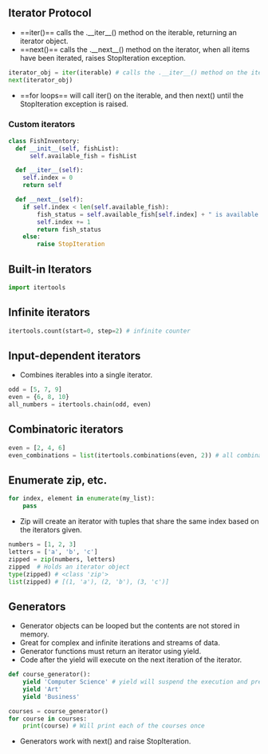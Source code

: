 ## Iterator Protocol
- ==iter()== calls the .\_\_iter\_\_() method on the iterable, returning an iterator object.
- ==next()== calls the .\_\_next\_\_() method on the iterator, when all items have been iterated, raises StopIteration exception.

```python
iterator_obj = iter(iterable) # calls the .__iter__() method on the iterable, returning an iterator object
next(iterator_obj) 
```

- ==for loops== will call iter() on the iterable, and then next() until the StopIteration exception is raised.
### Custom iterators

```python
class FishInventory:
  def __init__(self, fishList):
      self.available_fish = fishList

  def __iter__(self):
    self.index = 0
    return self

  def __next__(self):
    if self.index < len(self.available_fish):
	    fish_status = self.available_fish[self.index] + " is available!"
        self.index += 1
        return fish_status
    else:
        raise StopIteration
```

## Built-in Iterators
```python
import itertools 
```

## Infinite iterators

```python
itertools.count(start=0, step=2) # infinite counter
```

## Input-dependent iterators
- Combines iterables into a single iterator.
```python
odd = [5, 7, 9]
even = {6, 8, 10}
all_numbers = itertools.chain(odd, even) 
```
## Combinatoric iterators
```python
even = [2, 4, 6]
even_combinations = list(itertools.combinations(even, 2)) # all combinations of 2 even numbers as tuples
```
  
## Enumerate zip, etc.

```python
for index, element in enumerate(my_list):
    pass
```
- Zip will create an iterator with tuples that share the same index based on the iterators given.
```python
numbers = [1, 2, 3]
letters = ['a', 'b', 'c']
zipped = zip(numbers, letters)
zipped  # Holds an iterator object
type(zipped) # <class 'zip'>
list(zipped) # [(1, 'a'), (2, 'b'), (3, 'c')]
```

## Generators

- Generator objects can be looped but the contents are not stored in memory.
- Great for complex and infinite iterations and streams of data.
- Generator functions must return an iterator using yield.
- Code after the yield will execute on the next iteration of the iterator.
```python
def course_generator():
    yield 'Computer Science' # yield will suspend the execution and preserve local variables
    yield 'Art'
    yield 'Business'

courses = course_generator()
for course in courses:
    print(course) # Will print each of the courses once
```
- Generators work with next() and raise StopIteration.